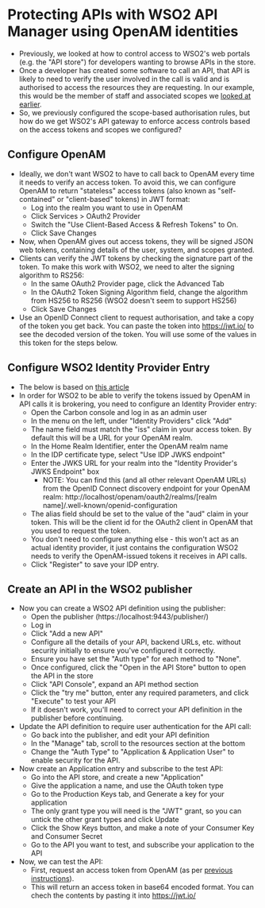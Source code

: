 # Protecting APIs with WSO2 API Manager using OpenAM identities

- Previously, we looked at how to control access to WSO2's web portals (e.g. the "API store") for developers wanting to browse APIs in the store.
- Once a developer has created some software to call an API, that API is likely to need to verify the user involved in the call is valid and is authorised to access the resources they are requesting. In our example, this would be the member of staff and associated scopes we [looked at earlier](5-ScopeBasedUserAuthZ.md).
- So, we previously configured the scope-based authorisation rules, but how do we get WSO2's API gateway to enforce access controls based on the access tokens and scopes we configured?

## Configure OpenAM

- Ideally, we don't want WSO2 to have to call back to OpenAM every time it needs to verify an access token. To avoid this, we can configure OpenAM to return "stateless" access tokens (also known as "self-contained" or "client-based" tokens) in JWT format:
	- Log into the realm you want to use in OpenAM
	- Click Services > OAuth2 Provider
	- Switch the "Use Client-Based Access & Refresh Tokens" to On.
	- Click Save Changes
- Now, when OpenAM gives out access tokens, they will be signed JSON web tokens, containing details of the user, system, and scopes granted.
- Clients can verify the JWT tokens by checking the signature part of the token. To make this work with WSO2, we need to alter the signing algorithm to RS256:
	- In the same OAuth2 Provider page, click the Advanced Tab
	- In the OAuth2 Token Signing Algorithm field, change the algorithm from HS256 to RS256 (WSO2 doesn't seem to support HS256)
	- Click Save Changes
- Use an OpenID Connect client to request authorisation, and take a copy of the token you get back. You can paste the token into https://jwt.io/ to see the decoded version of the token. You will use some of the values in this token for the steps below.

## Configure WSO2 Identity Provider Entry

- The below is based on [this article](http://soatutorials.blogspot.com/2018/06/how-to-protect-your-apis-with-self.html?m=1)
- In order for WSO2 to be able to verify the tokens issued by OpenAM in API calls it is brokering, you need to configure an Identity Provider entry:
	- Open the Carbon console and log in as an admin user
	- In the menu on the left, under "Identity Providers" click "Add"
	- The name field must match the "iss" claim in your access token. By default this will be a URL for your OpenAM realm.
	- In the Home Realm Identifier, enter the OpenAM realm name
	- In the IDP certificate type, select "Use IDP JWKS endpoint"
	- Enter the JWKS URL for your realm into the "Identity Provider's JWKS Endpoint" box
		- NOTE: You can find this (and all other relevant OpenAM URLs) from the OpenID Connect discovery endpoint for your OpenAM realm: http://localhost/openam/oauth2/realms/[realm name]/.well-known/openid-configuration
	- The alias field should be set to the value of the "aud" claim in your token. This will be the client id for the OAuth2 client in OpenAM that you used to request the token.
	- You don't need to configure anything else - this won't act as an actual identity provider, it just contains the configuration WSO2 needs to verify the OpenAM-issued tokens it receives in API calls.
	- Click "Register" to save your IDP entry.

## Create an API in the WSO2 publisher

- Now you can create a WSO2 API definition using the publisher:
	- Open the publisher (https://localhost:9443/publisher/)
	- Log in
	- Click "Add a new API"
	- Configure all the details of your API, backend URLs, etc. without security initially to ensure you've configured it correctly.
	- Ensure you have set the "Auth type" for each method to "None".
	- Once configured, click the "Open in the API Store" button to open the API in the store
	- Click "API Console", expand an API method section
	- Click the "try me" button, enter any required parameters, and click "Execute" to test your API
	- If it doesn't work, you'll need to correct your API definition in the publisher before continuing.
- Update the API definition to require user authentication for the API call:
	- Go back into the publisher, and edit your API definition
	- In the "Manage" tab, scroll to the resources section at the bottom
	- Change the "Auth Type" to "Application & Application User" to enable security for the API.
- Now create an Application entry and subscribe to the test API:
	- Go into the API store, and create a new "Application"
	- Give the application a name, and use the OAuth token type
	- Go to the Production Keys tab, and Generate a key for your application
	- The only grant type you will need is the "JWT" grant, so you can untick the other grant types and click Update
	- Click the Show Keys button, and make a note of your Consumer Key and Consumer Secret
	- Go to the API you want to test, and subscribe your application to the API
- Now, we can test the API:
	- First, request an access token from OpenAM (as per [previous instructions](5-ScopeBasedUserAuthZ.md)).
	- This will return an access token in base64 encoded format. You can chech the contents by pasting it into https://jwt.io/

